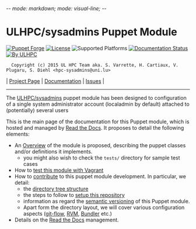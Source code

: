 -*- mode: markdown; mode: visual-line;  -*-

# ULHPC/sysadmins Puppet Module 

[![Puppet Forge](http://img.shields.io/puppetforge/v/ULHPC/sysadmins.svg)](https://forge.puppetlabs.com/ULHPC/sysadmins)
[![License](http://img.shields.io/:license-GPL3.0-blue.svg)](LICENSE)
![Supported Platforms](http://img.shields.io/badge/platform-debian-lightgrey.svg)
[![Documentation Status](https://readthedocs.org/projects/ulhpc-puppet-sysadmins/badge/?version=latest)](https://readthedocs.org/projects/ulhpc-puppet-sysadmins/?badge=latest)
[![By ULHPC](https://img.shields.io/badge/by-ULHPC-blue.svg)](http://hpc.uni.lu)

      Copyright (c) 2015 UL HPC Team aka. S. Varrette, H. Cartiaux, V. Plugaru, S. Diehl <hpc-sysadmins@uni.lu>

| [Project Page](https://github.com/ULHPC/puppet-sysadmins) | [Documentation](http://ulhpc-puppet-sysadmins.readthedocs.org/en/latest/) | [Issues](https://github.com/ULHPC/puppet-sysadmins/issues) |


-----------
The [ULHPC/sysadmins](https://github.com/ULHPC/puppet-sysadmins) puppet module has been designed to configuration of a single system administrator account (localadmin by default) attached to (potentially) several  users

This is the main page of the documentation for this Puppet module, which is hosted and managed by [Read the Docs](http://ulhpc-sysadmins.readthedocs.org/en/latest/).
It proposes to detail the following elements:

* An [Overview](overview.md) of the module is proposed, describing the puppet classes and/or definitions it implements.
     - you might also wish to check the `tests/` directory for sample test cases 
* How to [test this module with Vagrant](vagrant.md)
* How to [contribute](contributing/index.md) to this puppet module development. In particular, we detail:
     - the [directory tree structure](contributing/layout.md)
	 - the steps to follow to [setup this repository](contributing/setup.md)
	 - information as regard the [semantic versioning](contributing/versioning.md) of this Puppet module. 
     - Apart form the directory layout, we will cover various configuration aspects ([git-flow](https://github.com/nvie/gitflow), [RVM](https://rvm.io/), [Bundler](http://bundler.io/) etc.)
* Details on the [Read the Docs](http://ulhpc-puppet-sysadmins.readthedocs.org/en/latest/) management.


